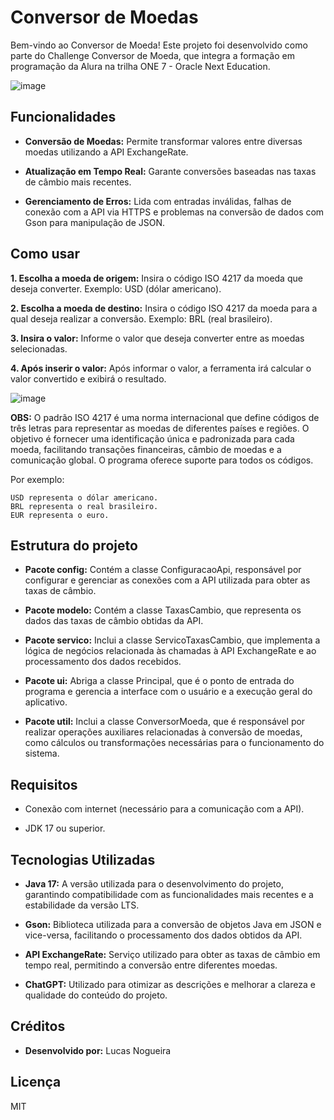 # Conversor de Moedas

Bem-vindo ao Conversor de Moeda! Este projeto foi desenvolvido como parte do Challenge Conversor de Moeda, que integra a formação em programação da Alura na trilha ONE 7 - Oracle Next Education.

![image](https://github.com/user-attachments/assets/e184f89f-86fb-4991-a4ad-48990782b302)

## Funcionalidades

- **Conversão de Moedas:** Permite transformar valores entre diversas moedas utilizando a API ExchangeRate.

- **Atualização em Tempo Real:** Garante conversões baseadas nas taxas de câmbio mais recentes.

- **Gerenciamento de Erros:** Lida com entradas inválidas, falhas de conexão com a API via HTTPS e problemas na conversão de dados com Gson para manipulação de JSON.

## Como usar

**1. Escolha a moeda de origem:** Insira o código ISO 4217 da moeda que deseja converter. Exemplo: USD (dólar americano).

**2. Escolha a moeda de destino:** Insira o código ISO 4217 da moeda para a qual deseja realizar a conversão. Exemplo: BRL (real brasileiro).

**3. Insira o valor:** Informe o valor que deseja converter entre as moedas selecionadas.

**4. Após inserir o valor:** Após informar o valor, a ferramenta irá calcular o valor convertido e exibirá o resultado.

![image](https://github.com/user-attachments/assets/2cd81f46-c0de-4fb8-b4f1-9197d6f35093)

**OBS:** O padrão ISO 4217 é uma norma internacional que define códigos de três letras para representar as moedas de diferentes países e regiões. O objetivo é fornecer uma identificação única e padronizada para cada moeda, facilitando transações financeiras, câmbio de moedas e a comunicação global. O programa oferece suporte para todos os códigos.

Por exemplo:

    USD representa o dólar americano.
    BRL representa o real brasileiro.
    EUR representa o euro.

## Estrutura do projeto

- **Pacote config:** Contém a classe ConfiguracaoApi, responsável por configurar e gerenciar as conexões com a API utilizada para obter as taxas de câmbio.
  
- **Pacote modelo:** Contém a classe TaxasCambio, que representa os dados das taxas de câmbio obtidas da API.
  
- **Pacote servico:** Inclui a classe ServicoTaxasCambio, que implementa a lógica de negócios relacionada às chamadas à API ExchangeRate e ao processamento dos dados recebidos.
  
- **Pacote ui:** Abriga a classe Principal, que é o ponto de entrada do programa e gerencia a interface com o usuário e a execução geral do aplicativo.
  
- **Pacote util:** Inclui a classe ConversorMoeda, que é responsável por realizar operações auxiliares relacionadas à conversão de moedas, como cálculos ou transformações necessárias para o funcionamento do sistema.

## Requisitos

- Conexão com internet (necessário para a comunicação com a API).

- JDK 17 ou superior.

## Tecnologias Utilizadas

- **Java 17:**  A versão utilizada para o desenvolvimento do projeto, garantindo compatibilidade com as funcionalidades mais recentes e a estabilidade da versão LTS.

- **Gson:** Biblioteca utilizada para a conversão de objetos Java em JSON e vice-versa, facilitando o processamento dos dados obtidos da API.

- **API ExchangeRate:** Serviço utilizado para obter as taxas de câmbio em tempo real, permitindo a conversão entre diferentes moedas.

- **ChatGPT:** Utilizado para otimizar as descrições e melhorar a clareza e qualidade do conteúdo do projeto.
 
## Créditos

- **Desenvolvido por:** Lucas Nogueira

## Licença

MIT
